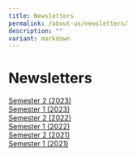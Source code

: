 ```yaml
---
title: Newsletters
permalink: /about-us/newsletters/
description: ""
variant: markdown
---
```

# **Newsletters**

 
[Semester 2 (2023)](/files/NSPS_newsletter_2023Sem2.pdf)  
[Semester 1 (2023)](/files/(nps)newsletter_2023semester1-c.pdf)  
[Semester 2 (2022)](/files/(NPS)Newsletter_2022Sem2_10Nov_2022-C.pdf)  
[Semester 1 (2022)](/files/NorthshorePri_Newsletter_Sem1_2022-C.pdf)  
[Semester 2 (2021)](/files/NorthshorePri_E-Newsletter_Sem2_2021-C.pdf)  
[Semester 1 (2021)](/files/NorthshorePri_Newsletter_Sem1_2021-C.pdf)